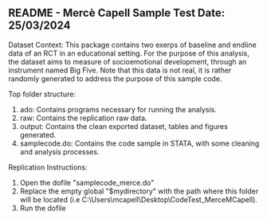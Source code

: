 README - Mercè Capell Sample Test
Date: 25/03/2024
------------------------------------------------------------------------------
Dataset Context:
This package contains two exerps of baseline and endline data of an RCT in an educational setting. For the purpose of this analysis, the dataset aims to measure of socioemotional development, through an instrument named Big Five. Note that this data is not real, it is rather randomly generated to address the purpose of this sample code.

Top folder structure:
1. ado: Contains programs necessary for running the analysis.
2. raw: Contains the replication raw data. 
3. output: Contains the clean exported dataset, tables and figures generated.
2. samplecode.do: Contains the code sample in STATA, with some cleaning and analysis processes. 

Replication Instructions:
1. Open the dofile "samplecode_merce.do"
2. Replace the empty global "$mydirectory" with the path where this folder will be located (i.e C:\Users\mcapell\Desktop\CodeTest_MerceMCapell).
3. Run the dofile

